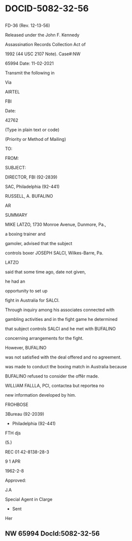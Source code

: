 # DOCID-5082-32-56

##
FD-36 (Rev. 12-13-56)

Released under the John F. Kennedy

Assassination Records Collection Act of

1992 (44 USC 2107 Note). Case#:NW

65994 Date: 11-02-2021

Transmit the following in

Via

AIRTEL

FBI

Date:

42762

(Type in plain text or code)

(Priority or Method of Mailing)

TO:

FROM:

SUBJECT:

DIRECTOR, FBI (92-2839)

SAC, Philadelphia (92-441)

RUSSELL, A. BUFALINO

AR

SUMMARY

MIKE LATZO, 1730 Monroe Avenue, Dunmore, Pa.,

a boxing trainer and

gamoler, advised that the subject

controls boxer JOSEPH SALCI, Wilkes-Barre, Pa.

LATZO

said that some time ago, date not given,

he had an

opportunity to set up

fight in Australia for SALCI.

Through inquiry among his associates connected with

gambling activities and in the fight game he determined

that subject controls SALCI and he met with BUFALINO

concerning arrangements for the fight.

However, BUFALINO

was not satisfied with the deal offered and no agreement.

was made to conduct the boxing match in Australia because

BUFALINO refused to consider the offêr made.

WILLIAM FALLLA, PCl, contactea but reportea no

new information developed by him.

FROHBOSE

3Bureau (92-2039)

- Philadelphia (92-441)

FTH djs

(5.)

REC 01 42-8138-28-3

9 1 APR

1962-2-8

Approved:

J.A

Special Agent in Clarge

- Sent

Her

NW 65994 Docld:5082-32-56
---

